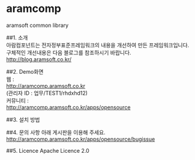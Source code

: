 # aramcomp
aramsoft common library

##1. 소개  
   아람컴포넌트는 전자정부표준프레임워크의 내용을 개선하여 만든 프레임워크입니다.  
   구체적인 개선내용은 다음 블로그를 참조하시기 바랍니다.  
   <http://blog.aramsoft.co.kr/>  
  
##2. Demo화면  
  웹 :   
  <http://aramcomp.aramsoft.co.kr>   
  (관리자 ID : 업무/TEST1/rhdxhd12)    
  커뮤니티 :   
  <http://aramcomp.aramsoft.co.kr/apps/opensource>  
 
##3. 설치 방법

##4. 문의 사항
   아래 게시판을 이용해 주세요.  
   <http://aramcomp.aramsoft.co.kr/apps/opensource/bugissue>

##5. Licence 
   Apache Licence 2.0
